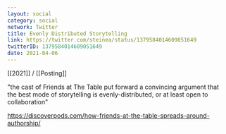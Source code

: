 ```yaml
---
layout: social
category: social
network: Twitter
title: Evenly Distributed Storytelling
link: https://twitter.com/steinea/status/1379584014609051649
twitterID: 1379584014609051649
date: 2021-04-06
---
```


[[2021]] / [[Posting]]

"the cast of Friends at The Table put forward a convincing argument that the best mode of storytelling is evenly-distributed, or at least open to collaboration"

<https://discoverpods.com/how-friends-at-the-table-spreads-around-authorship/>
